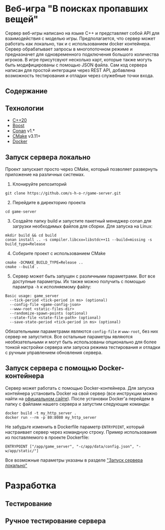 # Веб-игра "В поисках пропавших вещей"
Сервер веб-игры написано на языке C++ и представляет собой API для взаимодействия с моделью игры. Предполагается, что сервер может работать как локально, так и с использованием docker контейнера. Сервер обрабатывает запросы в многопоточном режиме и предназначет для одновременного подключения большого количества игроков. В игре присутсвуют несколько карт, которые также могуть быть модифицированы с помощью JSON файла. Сам код сервера написан для простой интеграции через REST API, добавлена возможность тестирования и отладки через служебные точки входа.

## Содержание

## Технологии
- [C++20](https://en.cppreference.com/w/cpp/20)
- [Boost](https://www.boost.org/)
- [Conan](https://docs.conan.io/1/index.html) v1.*
- [CMake](https://cmake.org/) v3.11+
- [Docker](https://www.docker.com/)

## Запуск сервера локально
Проект запускает просто через CMake, который позволяет развернуть приложение на различных системах.
1. Клонируйте репозиторий
```
git clone https://github.com/s-h-o-r/game-server.git
```
2. Перейдите в директорию проекта
```
cd game-server
```
3. Создайте папку build и запустите пакетный менеджер conan для загрузки необходимых файлов для сборки. Для запуска на Linux:
```
mkdir build && cd build
conan install .. -s compiler.libcxx=libstdc++11 --build=missing -s build_type=Release
```
4. Соберите проект с использованием CMake
```
cmake -DCMAKE_BUILD_TYPE=Release ..
cmake --build .
```
5. Сервер может быть запущен с различными параметрами. Вот все доступные параметры. Их также можно получить с помощью парамтра `-h` к исполняемому файлу:
```
Basic usage: game_server
  --tick-period <tick-period in ms> (optional)
  --config-file <game-config-json>
  --www-root <static-files-dir>
  --randomize-spawn-points (optional)
  --state-file <state-file-path> (optional)
  --save-state-period <tick-period in ms> (optional)
```
Обязательными параметрами являются `config-file` и `www-root`, без них сервер не запустится. Все остальные параметры являются необязательными и могут быть использованы опционально для более тонкой настройки сервера или запуска режима тестирования и отладки с ручным управлением обновления сервера.

## Запуск сервера с помощью Docker-контейнера
Сервер может работать с помощью Docker-контейнера. Для запуска контейнера установить Docker на свой сервер (все инструкции можно найти на [официальном сайте](https://www.docker.com/)). После установки Docker'а перейдем в папку с файлами нашего сервера и запустим следующие команды:
```
docker build -t my_http_server .
docker run --rm -p 80:8080 my_http_server
```

Не забудьте изменить в Dockerfile параметр `ENTRYPOINT`, который настраивает сервер через командную строку. Пример использования из поставляемого в проекте Dockerfile:
```
ENTRYPOINT ["/app/game_server", "-c/app/data/config.json", "-w/app/static/"]
```
Все возможные параметры указаны в разделе ["Запуск сервера локально"](#запуск-сервера-локально)

# Разработка
## Тестирование

## Ручное тестирование сервера

